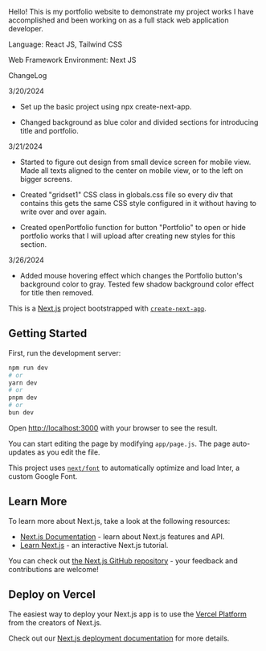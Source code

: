 Hello! This is my portfolio website to demonstrate my project works I have accomplished and been working on as a full stack web application developer.

Language: React JS, Tailwind CSS

Web Framework Environment: Next JS

ChangeLog

3/20/2024

- Set up the basic project using npx create-next-app.

- Changed background as blue color and divided sections for introducing title and portfolio.

3/21/2024

- Started to figure out design from small device screen for mobile view. Made all texts aligned to the center on mobile view, or to the left on bigger screens.

- Created "gridset1" CSS class in globals.css file so every div that contains this gets the same CSS style configured in it without having to write over and over again.

- Created openPortfolio function for button "Portfolio" to open or hide portfolio works that I will upload after creating new styles for this section.

3/26/2024

- Added mouse hovering effect which changes the Portfolio button's background color to gray. Tested few shadow background color effect for title then removed.


This is a [Next.js](https://nextjs.org/) project bootstrapped with [`create-next-app`](https://github.com/vercel/next.js/tree/canary/packages/create-next-app).

## Getting Started

First, run the development server:

```bash
npm run dev
# or
yarn dev
# or
pnpm dev
# or
bun dev
```

Open [http://localhost:3000](http://localhost:3000) with your browser to see the result.

You can start editing the page by modifying `app/page.js`. The page auto-updates as you edit the file.

This project uses [`next/font`](https://nextjs.org/docs/basic-features/font-optimization) to automatically optimize and load Inter, a custom Google Font.

## Learn More

To learn more about Next.js, take a look at the following resources:

- [Next.js Documentation](https://nextjs.org/docs) - learn about Next.js features and API.
- [Learn Next.js](https://nextjs.org/learn) - an interactive Next.js tutorial.

You can check out [the Next.js GitHub repository](https://github.com/vercel/next.js/) - your feedback and contributions are welcome!

## Deploy on Vercel

The easiest way to deploy your Next.js app is to use the [Vercel Platform](https://vercel.com/new?utm_medium=default-template&filter=next.js&utm_source=create-next-app&utm_campaign=create-next-app-readme) from the creators of Next.js.

Check out our [Next.js deployment documentation](https://nextjs.org/docs/deployment) for more details.
